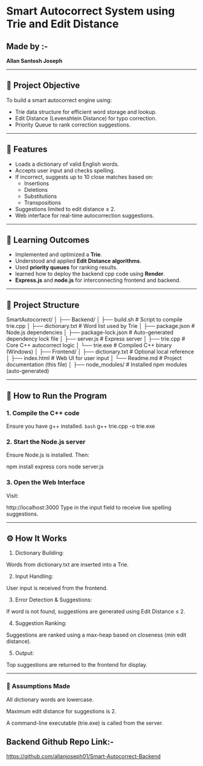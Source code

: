 # Smart Autocorrect System using Trie and Edit Distance

## Made by :-
**Allan Santosh Joseph**

---

## 📌 Project Objective

To build a smart autocorrect engine using:
- Trie data structure for efficient word storage and lookup.
- Edit Distance (Levenshtein Distance) for typo correction.
- Priority Queue to rank correction suggestions.

---

## 🎯 Features
- Loads a dictionary of valid English words.
- Accepts user input and checks spelling.
- If incorrect, suggests up to 10 close matches based on:
  - Insertions
  - Deletions
  - Substitutions
  - Transpositions
- Suggestions limited to edit distance ≤ 2.
- Web interface for real-time autocorrection suggestions.

---

## 🧠 Learning Outcomes

- Implemented and optimized a **Trie**.
- Understood and applied **Edit Distance algorithms**.
- Used **priority queues** for ranking results.
- learned how to deploy the backend cpp code using **Render**.
- **Express.js** and **node.js** for interconnecting frontend and backend.

---

## 📂 Project Structure

SmartAutocorrect/
│
├── Backend/
│ ├── build.sh # Script to compile trie.cpp
│ ├── dictionary.txt # Word list used by Trie
│ ├── package.json # Node.js dependencies
│ ├── package-lock.json # Auto-generated dependency lock file
│ ├── server.js # Express server
│ ├── trie.cpp # Core C++ autocorrect logic
│ └── trie.exe # Compiled C++ binary (Windows)
│
├── Frontend/
│ ├── dictionary.txt # Optional local reference
│ ├── index.html # Web UI for user input
│ └── Readme.md # Project documentation (this file)
│
├── node_modules/ # Installed npm modules (auto-generated)

---

## 🔧 How to Run the Program

### 1. Compile the C++ code
Ensure you have g++ installed.
```bash```
g++ trie.cpp -o trie.exe

### 2. Start the Node.js server
Ensure Node.js is installed. Then:

npm install express cors
node server.js
### 3. Open the Web Interface
Visit:

http://localhost:3000
Type in the input field to receive live spelling suggestions.

---

## ⚙️ How It Works

1. Dictionary Building:

Words from dictionary.txt are inserted into a Trie.

2. Input Handling:

User input is received from the frontend.

3. Error Detection & Suggestions:

If word is not found, suggestions are generated using Edit Distance ≤ 2.

4. Suggestion Ranking:

Suggestions are ranked using a max-heap based on closeness (min edit distance).

5. Output:

Top suggestions are returned to the frontend for display.

---

### 📝 Assumptions Made
All dictionary words are lowercase.

Maximum edit distance for suggestions is 2.

A command-line executable (trie.exe) is called from the server.

## Backend Github Repo Link:-

https://github.com/allanjoseph01/Smart-Autocorrect-Backend